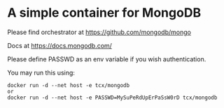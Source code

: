 # A simple container for MongoDB

Please find orchestrator at https://github.com/mongodb/mongo

Docs at https://docs.mongodb.com/

Please define PASSWD as an env variable if you wish authentication.

You may run this using:

    docker run -d --net host -e tcx/mongodb
    or
    docker run -d --net host -e PASSWD=MySuPeRdUpErPaSsW0rD tcx/mongodb

